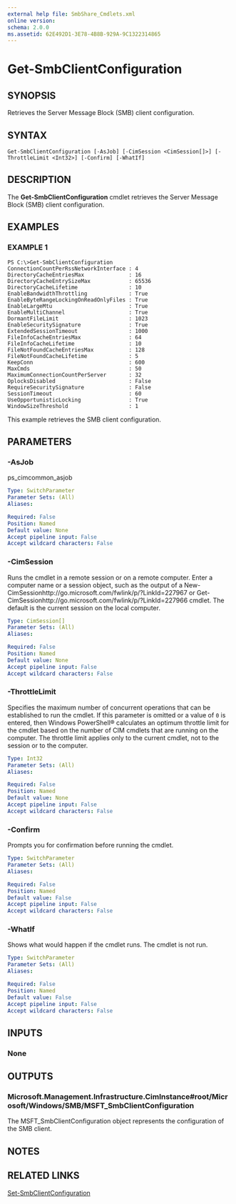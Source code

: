 ```yaml
---
external help file: SmbShare_Cmdlets.xml
online version: 
schema: 2.0.0
ms.assetid: 62E492D1-3E78-4B8B-929A-9C1322314865
---
```


# Get-SmbClientConfiguration

## SYNOPSIS
Retrieves the Server Message Block (SMB) client configuration.

## SYNTAX

```
Get-SmbClientConfiguration [-AsJob] [-CimSession <CimSession[]>] [-ThrottleLimit <Int32>] [-Confirm] [-WhatIf]
```

## DESCRIPTION
The **Get-SmbClientConfiguration** cmdlet retrieves the Server Message Block (SMB) client configuration.

## EXAMPLES

### EXAMPLE 1
```
PS C:\>Get-SmbClientConfiguration
ConnectionCountPerRssNetworkInterface : 4
DirectoryCacheEntriesMax              : 16
DirectoryCacheEntrySizeMax            : 65536
DirectoryCacheLifetime                : 10
EnableBandwidthThrottling             : True
EnableByteRangeLockingOnReadOnlyFiles : True
EnableLargeMtu                        : True
EnableMultiChannel                    : True
DormantFileLimit                      : 1023
EnableSecuritySignature               : True
ExtendedSessionTimeout                : 1000
FileInfoCacheEntriesMax               : 64
FileInfoCacheLifetime                 : 10
FileNotFoundCacheEntriesMax           : 128
FileNotFoundCacheLifetime             : 5
KeepConn                              : 600
MaxCmds                               : 50
MaximumConnectionCountPerServer       : 32
OplocksDisabled                       : False
RequireSecuritySignature              : False
SessionTimeout                        : 60
UseOpportunisticLocking               : True
WindowSizeThreshold                   : 1
```

This example retrieves the SMB client configuration.

## PARAMETERS

### -AsJob
ps_cimcommon_asjob

```yaml
Type: SwitchParameter
Parameter Sets: (All)
Aliases: 

Required: False
Position: Named
Default value: None
Accept pipeline input: False
Accept wildcard characters: False
```

### -CimSession
Runs the cmdlet in a remote session or on a remote computer.
Enter a computer name or a session object, such as the output of a New-CimSessionhttp://go.microsoft.com/fwlink/p/?LinkId=227967 or Get-CimSessionhttp://go.microsoft.com/fwlink/p/?LinkId=227966 cmdlet.
The default is the current session on the local computer.

```yaml
Type: CimSession[]
Parameter Sets: (All)
Aliases: 

Required: False
Position: Named
Default value: None
Accept pipeline input: False
Accept wildcard characters: False
```

### -ThrottleLimit
Specifies the maximum number of concurrent operations that can be established to run the cmdlet.
If this parameter is omitted or a value of `0` is entered, then Windows PowerShell® calculates an optimum throttle limit for the cmdlet based on the number of CIM cmdlets that are running on the computer.
The throttle limit applies only to the current cmdlet, not to the session or to the computer.

```yaml
Type: Int32
Parameter Sets: (All)
Aliases: 

Required: False
Position: Named
Default value: None
Accept pipeline input: False
Accept wildcard characters: False
```

### -Confirm
Prompts you for confirmation before running the cmdlet.

```yaml
Type: SwitchParameter
Parameter Sets: (All)
Aliases: 

Required: False
Position: Named
Default value: False
Accept pipeline input: False
Accept wildcard characters: False
```

### -WhatIf
Shows what would happen if the cmdlet runs.
The cmdlet is not run.

```yaml
Type: SwitchParameter
Parameter Sets: (All)
Aliases: 

Required: False
Position: Named
Default value: False
Accept pipeline input: False
Accept wildcard characters: False
```

## INPUTS

### None

## OUTPUTS

### Microsoft.Management.Infrastructure.CimInstance#root/Microsoft/Windows/SMB/MSFT_SmbClientConfiguration
The MSFT_SmbClientConfiguration object represents the configuration of the SMB client.

## NOTES

## RELATED LINKS

[Set-SmbClientConfiguration](./Set-SmbClientConfiguration.md)

